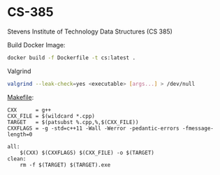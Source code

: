 # CS-385
Stevens Institute of Technology Data Structures (CS 385)

Build Docker Image:
```bash
docker build -f Dockerfile -t cs:latest .
```

Valgrind 
```bash
valgrind --leak-check=yes <executable> [args...] > /dev/null
```

[Makefile](https://gist.github.com/robertschaedler3/9f08ad456da951cbe609c2fc8eb67146):
```shell
CXX      = g++
CXX_FILE = $(wildcard *.cpp)
TARGET   = $(patsubst %.cpp,%,$(CXX_FILE))
CXXFLAGS = -g -std=c++11 -Wall -Werror -pedantic-errors -fmessage-length=0

all:
	$(CXX) $(CXXFLAGS) $(CXX_FILE) -o $(TARGET)
clean:
	rm -f $(TARGET) $(TARGET).exe
```